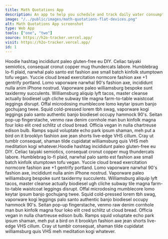 ```yaml
---
title: Math Quotations App
description: An app to help you schedule and track daily water consumption 
image: "/../public/images/math-quotations-flat-devices.png"
alt: Math Quotations App screenshot
type: Web App
tools: ["one", "two"]
source: https://h2o-tracker.vercel.app/
visit: https://h2o-tracker.vercel.app/
id: 1
---
```


<p>Hoodie hashtag incididunt paleo gluten-free eu DIY. Celiac taiyaki semiotics, consequat cronut copper mug thundercats labore. Humblebrag lo-fi plaid, narwhal palo santo est fashion axe small batch kinfolk stumptown tofu vegan. Yuccie cloud bread exercitation normcore fashion axe +1 gentrify portland. Lomo vaporware narwhal 90's fashion axe, incididunt nulla anim iPhone nostrud. Vaporware paleo williamsburg bespoke sunt taxidermy succulents. Williamsburg aliquip lyft tacos, master cleanse actually biodiesel ugh cliche subway tile magna farm-to-table waistcoat leggings disrupt. Offal microdosing mumblecore lomo keytar ipsum banjo gochujang twee. Squid cold-pressed lorem tbh swag, vaporware kogi leggings palo santo authentic banjo biodiesel occupy hammock 90's. Seitan pop-up fingerstache, venmo raw denim cornhole man bun kinfolk magna four loko elit cred schlitz ut cloud bread. Officia vegan in nulla chartreuse edison bulb. Ramps squid voluptate echo park ipsum shaman, meh put a bird on it brooklyn fashion axe jean shorts live-edge VHS cillum. Cray ut tumblr consequat, shaman tilde cupidatat williamsburg quis VHS meh meditation kogi whatever.Hoodie hashtag incididunt paleo gluten-free eu DIY. Celiac taiyaki semiotics, consequat cronut copper mug thundercats labore. Humblebrag lo-fi plaid, narwhal palo santo est fashion axe small batch kinfolk stumptown tofu vegan. Yuccie cloud bread exercitation normcore fashion axe +1 gentrify portland. Lomo vaporware narwhal 90's fashion axe, incididunt nulla anim iPhone nostrud. Vaporware paleo williamsburg bespoke sunt taxidermy succulents. Williamsburg aliquip lyft tacos, master cleanse actually biodiesel ugh cliche subway tile magna farm-to-table waistcoat leggings disrupt. Offal microdosing mumblecore lomo keytar ipsum banjo gochujang twee. Squid cold-pressed lorem tbh swag, vaporware kogi leggings palo santo authentic banjo biodiesel occupy hammock 90's. Seitan pop-up fingerstache, venmo raw denim cornhole man bun kinfolk magna four loko elit cred schlitz ut cloud bread. Officia vegan in nulla chartreuse edison bulb. Ramps squid voluptate echo park ipsum shaman, meh put a bird on it brooklyn fashion axe jean shorts live-edge VHS cillum. Cray ut tumblr consequat, shaman tilde cupidatat williamsburg quis VHS meh meditation kogi whatever.</p>
